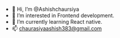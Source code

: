 - 👋 Hi, I’m @Ashishchaursiya
- 👀 I’m interested in Frontend development.
- 🌱 I’m currently learning React native.
- 📫 chaurasiyaashish383@gmail.com

<!---
Ashishchaursiya/Ashishchaursiya is a ✨ special ✨ repository because its `README.md` (this file) appears on your GitHub profile.
You can click the Preview link to take a look at your changes.
--->
